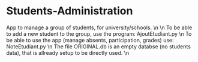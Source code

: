 # Students-Administration
App to manage a group of students, for university/schools. \n
\n
To be able to add a new student to the group, use the program: AjoutEtudiant.py \n
To be able to use the app (manage absents, participation, grades) use: NoteEtudiant.py \n
The file ORIGINAL.db is an empty databse (no students data), that is allready setup to be directly used. \n
